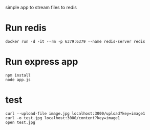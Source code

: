 simple app to stream files to redis
# Run redis
```
docker run -d -it --rm -p 6379:6379 --name redis-server redis
```

# Run express app
```
npm install
node app.js
```

# test
```
curl --upload-file image.jpg localhost:3000/upload?key=image1
curl -o test.jpg localhost:3000/content?key=image1
open test.jpg
```

